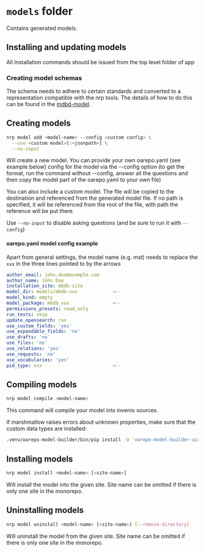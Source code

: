 # `models` folder

Contains generated models.

## Installing and updating models

All Installation commands should be issued from the top level folder of app

### Creating model schemas

The schema needs to adhere to certain standards and converted to a
representation compatible with the nrp tools. The details of how to do this
can be found in the [mdbd-model](https://github.com/Molecular-Biophysics-Database/mbdb-model).


## Creating models

```bash
nrp model add <model-name> --config <custom config> \
  --use <custom model>[:<jsonpath>] \
  --no-input
```

Will create a new model. You can provide your own oarepo.yaml (see example below)
config for the model via the --config option (to get the format,
run the command without --config, answer all the questions
and then copy the model part of the oarepo.yaml to your own file)

You can also include a custom model. The file will be copied
to the destination and referenced from the generated model file.
If no path is specified, it will be referenced from the root
of the file, with path the reference will be put there.

Use `--no-input` to disable asking questions (and be sure to
run it with `--config`)

#### oarepo.yaml model config example

Apart from general settings, the model name (e.g. mst) needs to replace the `xxx`
in the three lines pointed to by the arrows

```yaml
author_email: john.doe@example.com
author_name: John Doe
installation_site: mbdb-site
model_dir: models/mbdb-xxx             <--
model_kind: empty
model_package: mbdb_xxx                <--
permissions_presets: read_only
run_tests: skip
update_opensearch: run
use_custom_fields: 'yes'
use_expandable_fields: 'no'
use_drafts: 'no'
use_files: 'no'
use_relations: 'yes'
use_requests: 'no'
use_vocabularies: 'yes'
pid_type: xxx                          <--

```
## Compiling models

```bash
nrp model compile <model-name>
```

This command will compile your model into invenio sources.


If marshmallow raises errors about unknown properties, make sure that the custom
data types are installed:

```bash
.venv/oarepo-model-builder/bin/pip install -U 'oarepo-model-builder-ui>=4.0.0' oarepo-model-builder-polymorphic
```

## Installing models

```bash
nrp model install <model-name> [<site-name>]
```

Will install the model into the given site. Site name
can be omitted if there is only one site in the monorepo.


## Uninstalling models

```bash
nrp model uninstall <model-name> [<site-name>] [--remove-directory]
```

Will uninstall the model from the given site. Site name
can be omitted if there is only one site in the monorepo.
